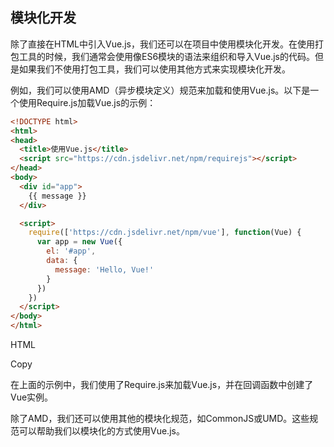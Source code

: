 ## 模块化开发

除了直接在HTML中引入Vue.js，我们还可以在项目中使用模块化开发。在使用打包工具的时候，我们通常会使用像ES6模块的语法来组织和导入Vue.js的代码。但是如果我们不使用打包工具，我们可以使用其他方式来实现模块化开发。

例如，我们可以使用AMD（异步模块定义）规范来加载和使用Vue.js。以下是一个使用Require.js加载Vue.js的示例：

```html
<!DOCTYPE html>
<html>
<head>
  <title>使用Vue.js</title>
  <script src="https://cdn.jsdelivr.net/npm/requirejs"></script>
</head>
<body>
  <div id="app">
    {{ message }}
  </div>

  <script>
    require(['https://cdn.jsdelivr.net/npm/vue'], function(Vue) {
      var app = new Vue({
        el: '#app',
        data: {
          message: 'Hello, Vue!'
        }
      })
    })
  </script>
</body>
</html>
```

HTML

Copy

在上面的示例中，我们使用了Require.js来加载Vue.js，并在回调函数中创建了Vue实例。

除了AMD，我们还可以使用其他的模块化规范，如CommonJS或UMD。这些规范可以帮助我们以模块化的方式使用Vue.js。